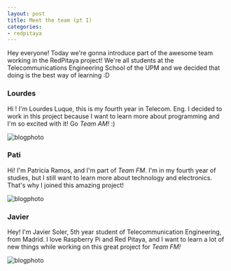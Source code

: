 ```yaml
---
layout: post
title: Meet the team (pt I)
categories:
- redpitaya
---
```


Hey everyone! Today we're gonna introduce part of the awesome team working in the RedPitaya project! We're all students at the Telecommunications Engineering School of the UPM and we decided that doing is the best way of learning :D


### **Lourdes**

Hi ! I'm Lourdes Luque, this is my fourth year in Telecom. Eng. I decided to work in this project because I want to learn more about programming and I'm so excited with it! Go *Team AM!* :)

![blogphoto](/photos/lourdes.jpg)

### **Pati**

Hi! I'm Patricia Ramos, and I'm part of *Team FM*. I'm in my fourth year of studies, but I still want to learn more about technology and electronics. That's why I joined this amazing project!

![blogphoto](/photos/pati.jpg)

### **Javier**

Hey! I'm Javier Soler, 5th year student of Telecommunication Engineering, from Madrid. I love Raspberry Pi and Red Pitaya, and I want to learn a lot of new things while working on this great project for *Team FM!*

![blogphoto](/photos/soler.jpg)